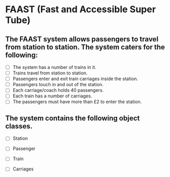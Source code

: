 FAAST (Fast and Accessible Super Tube)
=================

The FAAST system allows passengers to travel from station to station. The system caters for the following:
-----
- [ ] The system has a number of trains in it.
- [ ] Trains travel from station to station.
- [ ] Passengers enter and exit train carriages inside the station.
- [ ] Passengers touch in and out of the station.
- [ ] Each carriage/coach holds 40 passengers.
- [ ] Each train has a number of carriages.
- [ ] The passengers must have more than £2 to enter the station.

The system contains the following object classes.
-----
- [ ] Station
- [ ] Passenger
- [ ] Train
- [ ] Carriages

